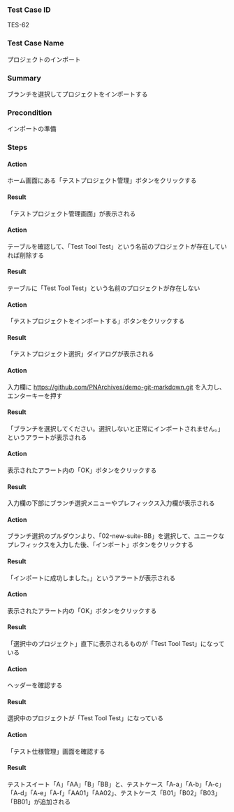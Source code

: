 ### Test Case ID
TES-62

### Test Case Name
プロジェクトのインポート

### Summary
ブランチを選択してプロジェクトをインポートする

### Precondition
インポートの準備

### Steps

#### Action
ホーム画面にある「テストプロジェクト管理」ボタンをクリックする
#### Result
「テストプロジェクト管理画面」が表示される

#### Action
テーブルを確認して、「Test Tool Test」という名前のプロジェクトが存在していれば削除する
#### Result
テーブルに「Test Tool Test」という名前のプロジェクトが存在しない

#### Action
「テストプロジェクトをインポートする」ボタンをクリックする
#### Result
「テストプロジェクト選択」ダイアログが表示される

#### Action
入力欄に https://github.com/PNArchives/demo-git-markdown.git を入力し、エンターキーを押す
#### Result
「ブランチを選択してください。選択しないと正常にインポートされません。」というアラートが表示される

#### Action
表示されたアラート内の「OK」ボタンをクリックする
#### Result
入力欄の下部にブランチ選択メニューやプレフィックス入力欄が表示される

#### Action
ブランチ選択のプルダウンより、「02-new-suite-BB」を選択して、ユニークなプレフィックスを入力した後、「インポート」ボタンをクリックする
#### Result
「インポートに成功しました。」というアラートが表示される

#### Action
表示されたアラート内の「OK」ボタンをクリックする
#### Result
「選択中のプロジェクト」直下に表示されるものが「Test Tool Test」になっている

#### Action
ヘッダーを確認する
#### Result
選択中のプロジェクトが「Test Tool Test」になっている

#### Action
「テスト仕様管理」画面を確認する
#### Result
テストスイート「A」「AA」「B」「BB」と、テストケース「A-a」「A-b」「A-c」「A-d」「A-e」「A-f」「AA01」「AA02」、テストケース「B01」「B02」「B03」「BB01」が追加される
